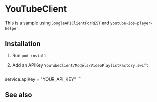 # YouTubeClient

This is a sample using ``GoogleAPIClientForREST`` and ``youtube-ios-player-helper``.

## Installation
1. Run ``pod install``
2. Add an APIKey ``YouTubeClient/Models/VideoPlaylistFactory.swift`` 

	```
service.apiKey = "YOUR_API_KEY"
	```

## See also